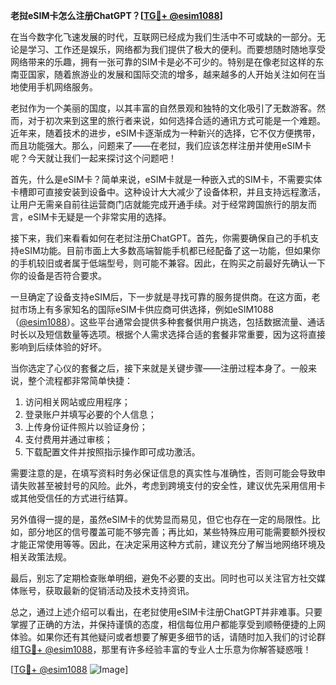 **老挝eSIM卡怎么注册ChatGPT？[[TG💪+ @esim1088](https://t.me/s/esim1088)]**

在当今数字化飞速发展的时代，互联网已经成为我们生活中不可或缺的一部分。无论是学习、工作还是娱乐，网络都为我们提供了极大的便利。而要想随时随地享受网络带来的乐趣，拥有一张可靠的SIM卡是必不可少的。特别是在像老挝这样的东南亚国家，随着旅游业的发展和国际交流的增多，越来越多的人开始关注如何在当地使用手机网络服务。

老挝作为一个美丽的国度，以其丰富的自然景观和独特的文化吸引了无数游客。然而，对于初次来到这里的旅行者来说，如何选择合适的通讯方式可能是一个难题。近年来，随着技术的进步，eSIM卡逐渐成为一种新兴的选择，它不仅方便携带，而且功能强大。那么，问题来了——在老挝，我们应该怎样注册并使用eSIM卡呢？今天就让我们一起来探讨这个问题吧！

首先，什么是eSIM卡？简单来说，eSIM卡就是一种嵌入式的SIM卡，不需要实体卡槽即可直接安装到设备中。这种设计大大减少了设备体积，并且支持远程激活，让用户无需亲自前往运营商门店就能完成开通手续。对于经常跨国旅行的朋友而言，eSIM卡无疑是一个非常实用的选择。

接下来，我们来看看如何在老挝注册ChatGPT。首先，你需要确保自己的手机支持eSIM功能。目前市面上大多数高端智能手机都已经配备了这一功能，但如果你的手机较旧或者属于低端型号，则可能不兼容。因此，在购买之前最好先确认一下你的设备是否符合要求。

一旦确定了设备支持eSIM后，下一步就是寻找可靠的服务提供商。在这方面，老挝市场上有多家知名的国际eSIM卡供应商可供选择，例如eSIM1088（[@esim1088](https://t.me/s/esim1088)）。这些平台通常会提供多种套餐供用户挑选，包括数据流量、通话时长以及短信数量等选项。根据个人需求选择合适的套餐非常重要，因为这将直接影响到后续体验的好坏。

当你选定了心仪的套餐之后，接下来就是关键步骤——注册过程本身了。一般来说，整个流程都非常简单快捷：

1. 访问相关网站或应用程序；
2. 登录账户并填写必要的个人信息；
3. 上传身份证件照片以验证身份；
4. 支付费用并通过审核；
5. 下载配置文件并按照指示操作即可成功激活。

需要注意的是，在填写资料时务必保证信息的真实性与准确性，否则可能会导致申请失败甚至被封号的风险。此外，考虑到跨境支付的安全性，建议优先采用信用卡或其他受信任的方式进行结算。

另外值得一提的是，虽然eSIM卡的优势显而易见，但它也存在一定的局限性。比如，部分地区的信号覆盖可能不够完善；再比如，某些特殊应用可能需要额外授权才能正常使用等等。因此，在决定采用这种方式前，建议充分了解当地网络环境及相关政策法规。

最后，别忘了定期检查账单明细，避免不必要的支出。同时也可以关注官方社交媒体账号，获取最新的促销活动及技术支持资讯。

总之，通过上述介绍可以看出，在老挝使用eSIM卡注册ChatGPT并非难事。只要掌握了正确的方法，并保持谨慎的态度，相信每位用户都能享受到顺畅便捷的上网体验。如果你还有其他疑问或者想要了解更多细节的话，请随时加入我们的讨论群组[TG💪+ @esim1088](https://t.me/s/esim1088)，那里有许多经验丰富的专业人士乐意为你解答疑惑哦！

[[TG💪+ @esim1088](https://t.me/s/esim1088) ![Image](https://i.postimg.cc/4NQfJmqS/Snipaste-2025-05-13-00-14-12.png)]